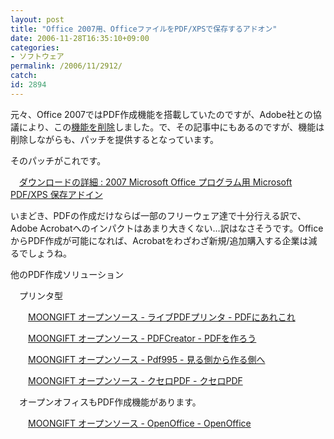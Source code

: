 ```yaml
---
layout: post
title: "Office 2007用、OfficeファイルをPDF/XPSで保存するアドオン"
date: 2006-11-28T16:35:10+09:00
categories:
- ソフトウェア
permalink: /2006/11/2912/
catch: 
id: 2894
---
```

元々、Office 2007ではPDF作成機能を搭載していたのですが、Adobe社との協議により、この[機能を削除](http://japan.cnet.com/news/ent/story/0,2000056022,20130547,00.htm)しました。で、その記事中にもあるのですが、機能は削除しながらも、パッチを提供するとなっています。

 

そのパッチがこれです。

 

　[ダウンロードの詳細 : 2007 Microsoft Office プログラム用 Microsoft PDF/XPS 保存アドイン](http://www.microsoft.com/downloads/details.aspx?displaylang=ja&FamilyID=4d951911-3e7e-4ae6-b059-a2e79ed87041)

いまどき、PDFの作成だけならば一部のフリーウェア達で十分行える訳で、Adobe Acrobatへのインパクトはあまり大きくない…訳はなさそうです。OfficeからPDF作成が可能になれば、Acrobatをわざわざ新規/追加購入する企業は減るでしょうね。

他のPDF作成ソリューション

　プリンタ型

　　[MOONGIFT オープンソース - ライブPDFプリンタ - PDFにあれこれ](http://fw.moongift.jp/intro/i-2333.html)

　　[MOONGIFT オープンソース - PDFCreator - PDFを作ろう](http://oss.moongift.jp/intro/i-1557.html)

　　[MOONGIFT オープンソース - Pdf995 - 見る側から作る側へ](http://fw.moongift.jp/intro/i-1083.html)

　　[MOONGIFT オープンソース - クセロPDF - クセロPDF](http://oss.moongift.jp/intro/i-259.html)

　オープンオフィスもPDF作成機能があります。

　　[MOONGIFT オープンソース - OpenOffice - OpenOffice](http://oss.moongift.jp/intro/i-15.html)

